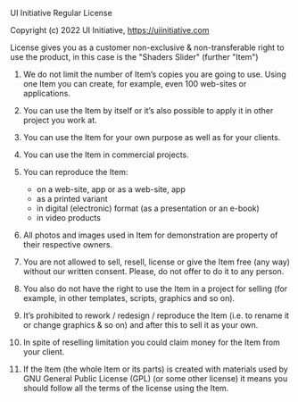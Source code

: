 UI Initiative Regular License

Copyright (c) 2022 UI Initiative, https://uiinitiative.com

License gives you as a customer non-exclusive & non-transferable right to use the product, in this case is the "Shaders Slider" (further "Item")

1. We do not limit the number of Item’s copies you are going to use. Using one Item you can create, for example, even 100 web-sites or applications.
2. You can use the Item by itself or it’s also possible to apply it in other project you work at.
3. You can use the Item for your own purpose as well as for your clients.
4. You can use the Item in commercial projects.
5. You can reproduce the Item:

   - on a web-site, app or as a web-site, app
   - as a printed variant
   - in digital (electronic) format (as a presentation or an e-book)
   - in video products

6. All photos and images used in Item for demonstration are property of their respective owners.
7. You are not allowed to sell, resell, license or give the Item free (any way) without our written consent. Please, do not offer to do it to any person.
8. You also do not have the right to use the Item in a project for selling (for example, in other templates, scripts, graphics and so on).
9. It’s prohibited to rework / redesign / reproduce the Item (i.e. to rename it or change graphics & so on) and after this to sell it as your own.
10. In spite of reselling limitation you could claim money for the Item from your client.
11. If the Item (the whole Item or its parts) is created with materials used by GNU General Public License (GPL) (or some other license) it means you should follow all the terms of the license using the Item.
